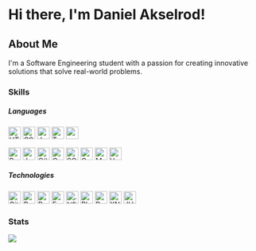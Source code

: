 # Hi there, I'm Daniel Akselrod!

## About Me

I'm a Software Engineering student with a passion for creating innovative solutions that solve real-world problems. 

### Skills
##### Languages
<p>
  <img alt="HTML5" src="https://img.shields.io/badge/html5%20-%23E34F26.svg?&style=for-the-badge&logo=html5&logoColor=white" height="25"/>
  <img alt="CSS" src="https://img.shields.io/badge/css3-1572B6.svg?&style=for-the-badge&logo=css3&logoColor=white" height="25"/>
  <img alt="JavaScript" src="https://img.shields.io/badge/javascript-F7DF1E.svg?&style=for-the-badge&logo=javascript&logoColor=white" height="25"/>
  <img alt="TypeScript" src="https://img.shields.io/badge/typescript%20-%23007ACC.svg?&style=for-the-badge&logo=typescript&logoColor=white" height="25"/>
  <img src="https://img.shields.io/badge/latex-008080.svg?&style=for-the-badge&logo=latex&logoColor=white" height="25"/>
 </p>
 <p>
  <img alt="Python" src="https://img.shields.io/badge/python-3776AB.svg?&style=for-the-badge&logo=python&logoColor=white" height="25"/>
  <img alt="Java" src="https://img.shields.io/badge/java-007396.svg?&style=for-the-badge&logo=java&logoColor=white" height="25"/>
  <img alt="C#" src="https://img.shields.io/badge/c%23-239120.svg?&style=for-the-badge&logo=c-sharp&logoColor=white" height="25"/>
  <img alt="C" src="https://img.shields.io/badge/c-A8B9CC.svg?&style=for-the-badge&logo=c&logoColor=white" height="25"/>
  <img alt="SQL" src="https://img.shields.io/badge/sql-4479A1.svg?&style=for-the-badge&logo=oracle&logoColor=white" height="25"/>
  <img alt="Go" src="https://img.shields.io/badge/go-00ADD8.svg?&style=for-the-badge&logo=go&logoColor=white" height="25"/>
  <img alt="MATLAB" src="https://img.shields.io/badge/matlab-0076A8.svg?&style=for-the-badge&logo=mathworks&logoColor=white" height="25"/>
  <img alt="Verilog" src="https://img.shields.io/badge/Verilog-008000.svg?&style=for-the-badge&logo=verilog&logoColor=white" height="25"/> 
 </p>
 
 ##### Technologies
 <p>
  <img alt="Git" src="https://img.shields.io/badge/git-F05032.svg?&style=for-the-badge&logo=git&logoColor=white" height="25"/> 
  <img alt="React" src="https://img.shields.io/badge/react%20-%2320232a.svg?&style=for-the-badge&logo=react&logoColor=%2361DAFB" height="25"/>
  <img alt="React Native" src="https://img.shields.io/badge/react_native%20-%2320232a.svg?&style=for-the-badge&logo=react&logoColor=%2361DAFB" height="25"/>
  <img alt="Express" src="https://img.shields.io/badge/express-000000.svg?&style=for-the-badge&logo=express&logoColor=white" height="25"/> 
  <img alt=".NET" src="https://img.shields.io/badge/.NET-512BD4.svg?&style=for-the-badge&logo=.net&logoColor=white" height="25"/> 
  <img alt="Blazor" src="https://img.shields.io/badge/blazor-512BD4.svg?&style=for-the-badge&logo=blazor&logoColor=white" height="25"/> 
  <img alt="Pytest" src="https://img.shields.io/badge/pytest-0A9EDC.svg?&style=for-the-badge&logo=pytest&logoColor=white" height="25"/> 
  <img alt="XNA" src="https://img.shields.io/badge/XNA-DC3C00.svg?&style=for-the-badge&logo=gamepad&logoColor=white" height="25"/>
  <img alt="JUnit" src="https://img.shields.io/badge/JUnit-25A162.svg?&style=for-the-badge&logo=junit5&logoColor=white" height="25"/> 
 </p>

### Stats
![](https://github-readme-stats.vercel.app/api/top-langs/?username=d-akselrod&theme=radical&layout=compact&hide_border=true&langs_count=10&hide=html,css)

